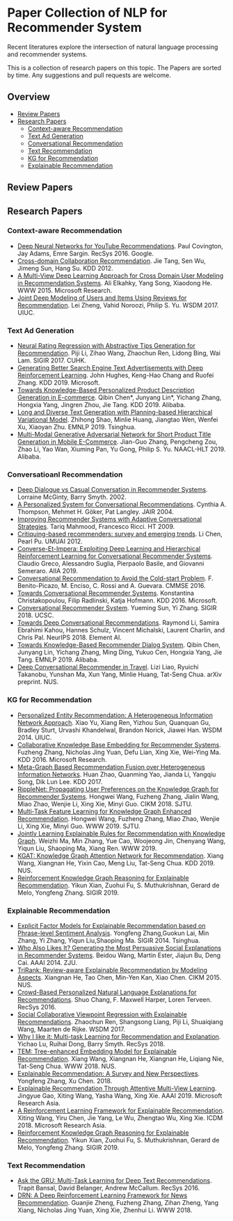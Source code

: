# Paper Collection of NLP for Recommender System

Recent literatures explore the intersection of natural language processing and recommender systems.

This is a collection of research papers on this topic. The Papers are sorted by time. Any suggestions and pull requests are welcome.

## Overview

* [Review Papers](https://github.com/qibinc/NLP4Rec-Papers#review-papers)
* [Research Papers](https://github.com/qibinc/NLP4Rec-Papers#research-papers)
  * [Context-aware Recommendation](https://github.com/qibinc/NLP4Rec-Papers#context-aware-recommendation)
  * [Text Ad Generation](https://github.com/qibinc/NLP4Rec-Papers#text-advertisement-generation)
  * [Conversational Recommendation](https://github.com/qibinc/NLP4Rec-Papers#conversational-recommendation)
  * [Text Recommendation](https://github.com/qibinc/NLP4Rec-Papers#text-recommendation)
  * [KG for Recommendation](https://github.com/qibinc/NLP4Rec-Papers#knowledge-graph-for-recommendation)
  * [Explainable Recommendation](https://github.com/qibinc/NLP4Rec-Papers#explainable-recommendation)

## Review Papers

## Research Papers

### Context-aware Recommendation

* [Deep Neural Networks for YouTube Recommendations](https://dl.acm.org/ft_gateway.cfm?id=2959190&type=pdf). Paul Covington, Jay Adams, Emre Sargin. RecSys 2016. Google.
* [Cross-domain Collaboration Recommendation](https://dl.acm.org/citation.cfm?id=3220050). Jie Tang, Sen Wu, Jimeng Sun, Hang Su. KDD 2012.
* [A Multi-View Deep Learning Approach for Cross Domain User Modeling in Recommendation Systems](http://sonyis.me/paperpdf/frp1159-songA-www-2015.pdf). Ali Elkahky, Yang Song, Xiaodong He. WWW 2015. Microsoft Research.
* [Joint Deep Modeling of Users and Items Using Reviews for Recommendation](https://dl.acm.org/ft_gateway.cfm?id=3018665&type=pdf). Lei Zheng, Vahid Noroozi, Philip S. Yu. WSDM 2017. UIUC.

### Text Ad Generation

* [Neural Rating Regression with Abstractive Tips Generation for Recommendation](https://arxiv.org/pdf/1708.00154). Piji Li, Zihao Wang, Zhaochun Ren, Lidong Bing, Wai Lam. SIGIR 2017. CUHK.
* [Generating Better Search Engine Text Advertisements with Deep Reinforcement Learning](https://www.kdd.org/kdd2019/accepted-papers/view/generating-better-search-engine-text-advertisements-with-deep-reinforcement). John Hughes, Keng-Hao Chang and Ruofei Zhang. KDD 2019. Microsoft.
* [Towards Knowledge-Based Personalized Product Description Generation in E-commerce](https://arxiv.org/abs/1903.12457). Qibin Chen\*, Junyang Lin\*, Yichang Zhang, Hongxia Yang, Jingren Zhou, Jie Tang. KDD 2019. Alibaba.
* [Long and Diverse Text Generation with Planning-based Hierarchical Variational Model](https://arxiv.org/abs/1908.06605). Zhihong Shao, Minlie Huang, Jiangtao Wen, Wenfei Xu, Xiaoyan Zhu. EMNLP 2019. Tsinghua.
* [Multi-Modal Generative Adversarial Network for Short Product Title Generation in Mobile E-Commerce](https://arxiv.org/abs/1904.01735). Jian-Guo Zhang, Pengcheng Zou, Zhao Li, Yao Wan, Xiuming Pan, Yu Gong, Philip S. Yu. NAACL-HLT 2019. Alibaba.

### Conversatioanl Recommendation

* [Deep Dialogue vs Casual Conversation in Recommender Systems](https://pdfs.semanticscholar.org/6510/e2b27354d281df176860715beb82b7798fab.pdf?_ga=2.158968378.1807733050.1571751313-1792050006.1563377190). Lorraine McGinty, Barry Smyth. 2002.
* [A Personalized System for Conversational Recommendations](https://www.jair.org/index.php/jair/article/download/10374/24832). Cynthia A. Thompson, Mehmet H. Göker, Pat Langley. JAIR 2004.
* [Improving Recommender Systems with Adaptive Conversational Strategies](https://www.researchgate.net/profile/Francesco_Ricci5/publication/221267362_Improving_recommender_systems_with_adaptive_conversational_strategies/links/0deec5232cff38507f000000/Improving-recommender-systems-with-adaptive-conversational-strategies.pdf). Tariq Mahmood, Francesco Ricci. HT 2009.
* [Critiquing-based recommenders: survey and emerging trends](https://link.springer.com/content/pdf/10.1007/s11257-011-9108-6.pdf). Li Chen, Pearl Pu. UMUAI 2012.
* [Converse-Et-Impera: Exploiting Deep Learning and Hierarchical Reinforcement Learning for Conversational Recommender Systems](https://www.researchgate.net/profile/Alessandro_Suglia/publication/320875588_Converse-Et-Impera_Exploiting_Deep_Learning_and_Hierarchical_Reinforcement_Learning_for_Conversational_Recommender_Systems/links/5bf6ad1592851c6b27d27324/Converse-Et-Impera-Exploiting-Deep-Learning-and-Hierarchical-Reinforcement-Learning-for-Conversational-Recommender-Systems.pdf). Claudio Greco, Alessandro Suglia, Pierpaolo Basile, and Giovanni Semeraro. AIIA 2019.
* [Conversational Recommendation to Avoid the Cold-start Problem](https://www.researchgate.net/profile/Fernando_Benito-Picazo/publication/304895711_Conversational_recommendation_to_avoid_the_cold-start_problem/links/577ccb5508aec3b74337b2d9/Conversational-recommendation-to-avoid-the-cold-start-problem.pdf). F. Benito-Picazo, M. Enciso, C. Rossi and A. Guevara. CMMSE 2016.
* [Towards Conversational Recommender Systems](https://www.microsoft.com/en-us/research/wp-content/uploads/2016/06/rfp0063-christakopoulou.pdf). Konstantina Christakopoulou, Filip Radlinski, Katja Hofmann. KDD 2016. Microsoft.
* [Conversational Recommender System](https://arxiv.org/pdf/1806.03277). Yueming Sun, Yi Zhang. SIGIR 2018. UCSC.
* [Towards Deep Conversational Recommendations](https://arxiv.org/pdf/1812.07617). Raymond Li, Samira Ebrahimi Kahou, Hannes Schulz, Vincent Michalski, Laurent Charlin, and Chris Pal. NeurIPS 2018. Element AI.
* [Towards Knowledge-Based Recommender Dialog System](https://arxiv.org/abs/1908.05391). Qibin Chen, Junyang Lin, Yichang Zhang, Ming Ding, Yukuo Cen, Hongxia Yang, Jie Tang. EMNLP 2019. Alibaba.
* [Deep Conversational Recommender in Travel](https://arxiv.org/pdf/1907.00710). Lizi Liao, Ryuichi Takanobu, Yunshan Ma, Xun Yang, Minlie Huang, Tat-Seng Chua. arXiv preprint. NUS.

### KG for Recommendation

* [Personalized Entity Recommendation: A Heterogeneous Information Network Approach](https://www.cse.cuhk.edu.hk/irwin.king/_media/presentations/wsdm14_xyu.pdf). Xiao Yu, Xiang Ren, Yizhou Sun, Quanquan Gu, Bradley Sturt, Urvashi Khandelwal, Brandon Norick, Jiawei Han. WSDM 2014. UIUC.
* [Collaborative Knowledge Base Embedding for Recommender Systems](https://www.kdd.org/kdd2016/papers/files/adf0066-zhangA.pdf). Fuzheng Zhang, Nicholas Jing Yuan, Defu Lian, Xing Xie, Wei-Ying Ma. KDD 2016. Microsoft Research.
* [Meta-Graph Based Recommendation Fusion over Heterogeneous Information Networks](https://www.researchgate.net/profile/Quanming_Yao/publication/317523407_Meta-Graph_Based_Recommendation_Fusion_over_Heterogeneous_Information_Networks/links/59eb9c264585151983cb73ff/Meta-Graph-Based-Recommendation-Fusion-over-Heterogeneous-Information-Networks.pdf). Huan Zhao, Quanming Yao, Jianda Li, Yangqiu Song, Dik Lun Lee. KDD 2017.
* [RippleNet: Propagating User Preferences on the Knowledge Graph for Recommender Systems](https://arxiv.org/pdf/1803.03467). Hongwei Wang, Fuzheng Zhang, Jialin Wang, Miao Zhao, Wenjie Li, Xing Xie, Minyi Guo. CIKM 2018. SJTU.
* [Multi-Task Feature Learning for Knowledge Graph Enhanced Recommendation](https://arxiv.org/pdf/1901.08907). Hongwei Wang, Fuzheng Zhang, Miao Zhao, Wenjie Li, Xing Xie, Minyi Guo. WWW 2019. SJTU.
* [Jointly Learning Explainable Rules for Recommendation with Knowledge Graph](https://arxiv.org/pdf/1903.03714). Weizhi Ma, Min Zhang, Yue Cao, Woojeong Jin, Chenyang Wang, Yiqun Liu, Shaoping Ma, Xiang Ren. WWW 2019.
* [KGAT: Knowledge Graph Attention Network for Recommendation](https://arxiv.org/pdf/1905.07854). Xiang Wang, Xiangnan He, Yixin Cao, Meng Liu, Tat-Seng Chua. KDD 2019. NUS.
* [Reinforcement Knowledge Graph Reasoning for Explainable Recommendation](https://arxiv.org/pdf/1906.05237). Yikun Xian, Zuohui Fu, S. Muthukrishnan, Gerard de Melo, Yongfeng Zhang. SIGIR 2019.

### Explainable Recommendation

* [Explicit Factor Models for Explainable Recommendation based on Phrase-level Sentiment Analysis](https://www.cs.cmu.edu/~glai1/papers/yongfeng-guokun-sigir14.pdf). Yongfeng Zhang,Guokun Lai, Min Zhang, Yi Zhang, Yiqun Liu,Shaoping Ma. SIGIR 2014. Tsinghua.
* [Who Also Likes It? Generating the Most Persuasive Social Explanations in Recommender Systems](https://www.aaai.org/ocs/index.php/AAAI/AAAI14/paper/viewPDFInterstitial/8155/8417). Beidou Wang, Martin Ester, Jiajun Bu, Deng Cai. AAAI 2014. ZJU.
* [TriRank: Review-aware Explainable Recommendation by Modeling Aspects](http://www.cs.jhu.edu/~taochen/data/pubs/cikm15.pdf). Xiangnan He, Tao Chen, Min-Yen Kan, Xiao Chen. CIKM 2015. NUS.
* [Crowd-Based Personalized Natural Language Explanations for Recommendations](https://dl.acm.org/citation.cfm?id=2959153). Shuo Chang, F. Maxwell Harper, Loren Terveen. RecSys 2016.
* [Social Collaborative Viewpoint Regression with Explainable Recommendations](https://cseweb.ucsd.edu/classes/fa17/cse291-b/reading/ren-social-2017.pdf). Zhaochun Ren, Shangsong Liang, Piji Li, Shuaiqiang Wang, Maarten de Rijke. WSDM 2017.
* [Why I like it: Multi-task Learning for Recommendation and Explanation](https://www.researchgate.net/profile/Ruihai_Dong/publication/327947836_Why_I_like_it_multi-task_learning_for_recommendation_and_explanation/links/5bbdf9af45851572315be8f5/Why-I-like-it-multi-task-learning-for-recommendation-and-explanation.pdf). Yichao Lu, Ruihai Dong, Barry Smyth. RecSys 2018.
* [TEM: Tree-enhanced Embedding Model for Explainable Recommendation](https://www.comp.nus.edu.sg/~xiangnan/papers/www18-tem.pdf). Xiang Wang, Xiangnan He, Xiangnan He, Liqiang Nie, Tat-Seng Chua. WWW 2018. NUS.
* [Explainable Recommendation: A Survey and New Perspectives](https://arxiv.org/pdf/1804.11192). Yongfeng Zhang, Xu Chen. 2018.
* [Explainable Recommendation Through Attentive Multi-View Learning](https://pdfs.semanticscholar.org/5b05/bb1c13f1395d109406c992d9387df8802550.pdf). Jingyue Gao, Xiting Wang, Yasha Wang, Xing Xie. AAAI 2019. Microsoft Research Asia.
* [A Reinforcement Learning Framework for Explainable Recommendation](https://ieeexplore.ieee.org/abstract/document/8594883/). Xiting Wang, Yiru Chen, Jie Yang, Le Wu, Zhengtao Wu, Xing Xie. ICDM 2018. Microsoft Research Asia.
* [Reinforcement Knowledge Graph Reasoning for Explainable Recommendation](https://arxiv.org/pdf/1906.05237). Yikun Xian, Zuohui Fu, S. Muthukrishnan, Gerard de Melo, Yongfeng Zhang. SIGIR 2019.

### Text Recommendation

* [Ask the GRU: Multi-Task Learning for Deep Text Recommendations](https://dl.acm.org/ft_gateway.cfm?id=2959180&type=pdf). Trapit Bansal, David Belanger, Andrew McCallum. RecSys 2016.
* [DRN: A Deep Reinforcement Learning Framework for News Recommendation](http://www.personal.psu.edu/~gjz5038/paper/www2018_reinforceRec/www2018_reinforceRec.pdf). Guanjie Zheng, Fuzheng Zhang, Zihan Zheng, Yang Xiang, Nicholas Jing Yuan, Xing Xie, Zhenhui Li. WWW 2018.
